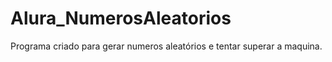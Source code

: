 # Alura_NumerosAleatorios

Programa criado para gerar numeros aleatórios e tentar superar a maquina.

